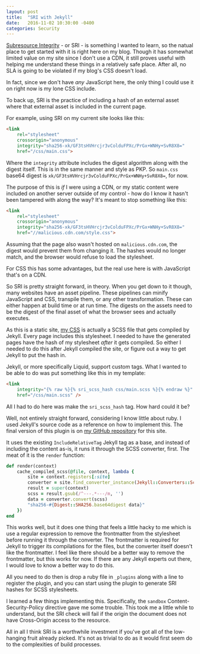 ```yaml
---
layout: post
title:  "SRI with Jekyll"
date:   2016-11-02 10:30:00 -0400
categories: Security
---
```


[Subresource Integrity][1] - or SRI - is something I wanted to learn, so the
natual place to get started with it is right here on my blog. Though it has
somewhat limited value on my site since I don't use a CDN, it still proves
useful with helping me understand these things in a relatively safe place. After
all, no SLA is going to be violated if my blog's CSS doesn't load.

In fact, since we don't have *any* JavaScript here, the only thing I could
use it on right now is my lone CSS include.

To back up, SRI is the practice of including a hash of an external asset where
that external asset is included in the current page.

For example, using SRI on my current site looks like this:

```html
<link
    rel="stylesheet"
    crossorigin="anonymous"
    integrity="sha256-xk/GF3tsHVHrcjr3vColduFPXc/PrGx+WNHy+SvR8X8="
    href="/css/main.css">
```

Where the `integrity` attribute includes the digest algorithm along with the
digest itself. This is in the same manner and style as PKP. So `main.css` base64
digest is `xk/GF3tsHVHrcjr3vColduFPXc/PrGx+WNHy+SvR8X8=`, for now.

The purpose of this is *if* I were using a CDN, or my static content were
included on another server outside of my control - how do I know it hasn't been
tampered with along the way? It's meant to stop something like this:

```html
<link
    rel="stylesheet"
    crossorigin="anonymous"
    integrity="sha256-xk/GF3tsHVHrcjr3vColduFPXc/PrGx+WNHy+SvR8X8="
    href="//malicious.cdn.com/style.css">
```

Assuming that the page also wasn't hosted on `malicious.cdn.com`, the digest
would prevent them from changing it. The hashes would no longer match, and
the browser would refuse to load the stylesheet.

For CSS this has some advantages, but the real use here is with JavaScript
that's on a CDN.

So SRI is pretty straight forward, in theory. When you get down to it though,
many websites have an asset pipeline. These pipelines can minify JavaScript and
CSS, transpile them, or any other transformation. These can either happen at
build time or at run time. The digests on the assets need to be the digest of
the final asset of what the browser sees and actually executes.

As this is a static site, [my CSS][2] is actually a SCSS file that gets compiled
by Jekyll. Every page includes this stylesheet. I needed to have the generated
pages have the hash of my stylesheet *after* it gets compiled. So either I
needed to do this after Jekyll compiled the site, or figure out a way to get
Jekyll to put the hash in.

Jekyll, or more specifically Liquid, support custom tags. What I wanted to be
able to do was put something like this in my template:

```html
<link
    integrity="{% raw %}{% sri_scss_hash css/main.scss %}{% endraw %}"
    href="/css/main.scss" />
```

All I had to do here was make the `sri_scss_hash` tag. How hard could it be?

Well, not entirely straight forward, considering I know little about ruby. I
used Jekyll's source code as a reference on how to implement this. The final
version of this plugin is on [my GitHub repository][3] for this site.

It uses the existing `IncludeRelativeTag` Jekyll tag as a base, and instead of
including the content as-is, it runs it through the SCSS converter, first. The
meat of it is the `render` function:

```ruby
def render(context)
    cache_compiled_scss(@file, context, lambda {
        site = context.registers[:site]
        converter = site.find_converter_instance(Jekyll::Converters::Scss)
        result = super(context)
        scss = result.gsub(/^---.*---/m, '')
        data = converter.convert(scss)
        "sha256-#{Digest::SHA256.base64digest data}"
    })
end
``` 

This works well, but it does one thing that feels a little hacky to me which is
use a regular expression to remove the frontmatter from the stylesheet before
running it through the converter. The frontmatter is required for Jekyll to
trigger its compilations for the files, but the converter itself doesn't like
the frontmatter. I feel like there should be a better way to remove the
frontmatter, but this works for now. If there are any Jekyll experts out there,
I would love to know a better way to do this.

All you need to do then is drop a ruby file in `_plugins` along with a line
to register the plugin, and you can start using the plugin to generate SRI
hashes for SCSS stylesheets.

I learned a few things implementing this. Specifically, the `sandbox`
Content-Security-Policy directive gave me some trouble. This took me a little
while to understand, but the SRI check will fail if the origin the document
does not have Cross-Origin access to the resource.

All in all I think SRI is a worthwhile investment if you've got all of the
low-hanging fruit already picked. It's not as trivial to do as it would first
seem do to the complexities of build processes.


[1]: https://developer.mozilla.org/en-US/docs/Web/Security/Subresource_Integrity
[2]: https://github.com/vcsjones/vcsjones.com/blob/master/css/main.scss
[3]: https://github.com/vcsjones/vcsjones.com/blob/61ba0443725f73898a78bdc625df36ca3b1c3735/_plugins/sri.rb
